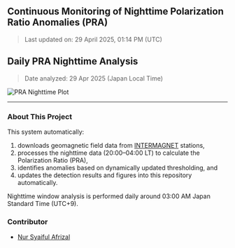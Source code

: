 ## Continuous Monitoring of Nighttime Polarization Ratio Anomalies (PRA)
  
> Last updated on: 29 April 2025, 01:14 PM (UTC)
  
## Daily PRA Nighttime Analysis  
  
> Date analyzed: 29 Apr 2025 (Japan Local Time)
  
![PRA Nighttime Plot](INTERMAGNET_DOWNLOADS/figures/PRA_20250429.png)
  
---
  
### About This Project
  
This system automatically:
1. downloads geomagnetic field data from [INTERMAGNET](https://www.intermagnet.org/data-donnee/download-eng.php) stations,
2. processes the nighttime data (20:00–04:00 LT) to calculate the Polarization Ratio (PRA),
3. identifies anomalies based on dynamically updated thresholding, and
4. updates the detection results and figures into this repository automatically.
  
Nighttime window analysis is performed daily around 03:00 AM Japan Standard Time (UTC+9).
  
### Contributor
  
- [Nur Syaiful Afrizal](https://github.com/syaifulafrizal)
